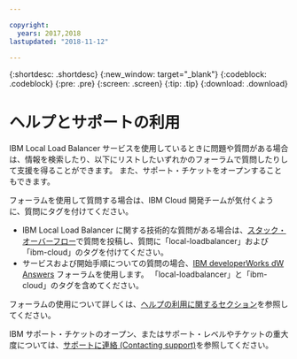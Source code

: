 ```yaml
---

copyright:
  years: 2017,2018
lastupdated: "2018-11-12"

---
```


{:shortdesc: .shortdesc}
{:new_window: target="_blank"}
{:codeblock: .codeblock}
{:pre: .pre}
{:screen: .screen}
{:tip: .tip}
{:download: .download}

# ヘルプとサポートの利用

IBM Local Load Balancer サービスを使用しているときに問題や質問がある場合は、情報を検索したり、以下にリストしたいずれかのフォーラムで質問したりして支援を得ることができます。 また、サポート・チケットをオープンすることもできます。

フォーラムを使用して質問する場合は、IBM Cloud 開発チームが気付くように、質問にタグを付けてください。

* IBM Local Load Balancer に関する技術的な質問がある場合は、[スタック・オーバーフロー](https://stackoverflow.com/search?q=local-loadbalancer+ibm-bluemix)で質問を投稿し、質問に「local-loadbalancer」および「ibm-cloud」のタグを付けてください。
* サービスおよび開始手順についての質問の場合、[IBM developerWorks dW Answers](https://developer.ibm.com/answers/topics/local-loadbalancer.html?smartspace=ibm-cloud) フォーラムを使用します。 「local-loadbalancer」と「ibm-cloud」のタグを含めてください。

フォーラムの使用について詳しくは、[ヘルプの利用に関するセクション](/docs/support/index.html#getting-help)を参照してください。

IBM サポート・チケットのオープン、またはサポート・レベルやチケットの重大度については、[サポートに連絡 (Contacting support)](/docs/support/index.html#contacting-support)を参照してください。

